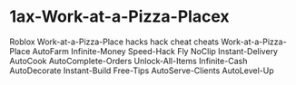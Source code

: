 # 1ax-Work-at-a-Pizza-Placex
Roblox Work-at-a-Pizza-Place hacks hack cheat cheats Work-at-a-Pizza-Place AutoFarm Infinite-Money Speed-Hack Fly NoClip Instant-Delivery AutoCook AutoComplete-Orders Unlock-All-Items Infinite-Cash AutoDecorate Instant-Build Free-Tips AutoServe-Clients AutoLevel-Up

